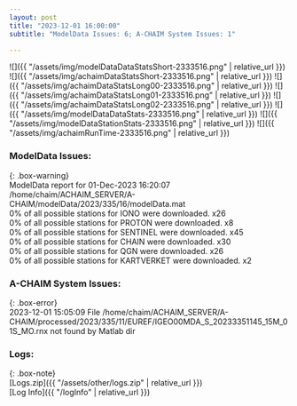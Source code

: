 ```yaml
---
layout: post
title: "2023-12-01 16:00:00"
subtitle: "ModelData Issues: 6; A-CHAIM System Issues: 1"

---
```


![]({{ "/assets/img/modelDataDataStatsShort-2333516.png" | relative_url }})
![]({{ "/assets/img/achaimDataStatsShort-2333516.png" | relative_url }})
![]({{ "/assets/img/achaimDataStatsLong00-2333516.png" | relative_url }})
![]({{ "/assets/img/achaimDataStatsLong01-2333516.png" | relative_url }})
![]({{ "/assets/img/achaimDataStatsLong02-2333516.png" | relative_url }})
![]({{ "/assets/img/modelDataDataStats-2333516.png" | relative_url }})
![]({{ "/assets/img/modelDataStationStats-2333516.png" | relative_url }})
![]({{ "/assets/img/achaimRunTime-2333516.png" | relative_url }})


### ModelData Issues:  
  
{: .box-warning}  
 ModelData report for 01-Dec-2023 16:20:07   
 /home/chaim/ACHAIM_SERVER/A-CHAIM/modelData/2023/335/16/modelData.mat   
 0% of all possible stations for IONO were downloaded. x26   
 0% of all possible stations for PROTON were downloaded. x8   
 0% of all possible stations for SENTINEL were downloaded. x45   
 0% of all possible stations for CHAIN were downloaded. x30   
 0% of all possible stations for QGN were downloaded. x26   
 0% of all possible stations for KARTVERKET were downloaded. x2   
  
### A-CHAIM System Issues:  
  
{: .box-error}  
2023-12-01 15:05:09 File /home/chaim/ACHAIM_SERVER/A-CHAIM/processed/2023/335/11/EUREF/IGEO00MDA_S_20233351145_15M_01S_MO.rnx not found by Matlab dir  

### Logs:  
  
{: .box-note}  
[Logs.zip]({{ "/assets/other/logs.zip" | relative_url }})  
[Log Info]({{ "/logInfo" | relative_url }})  
